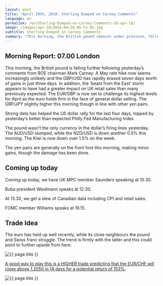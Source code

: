 ```yaml
---
layout: post
title: "April 20th, 2018: Sterling Dumped on Carney Comments"
language: en
permalink: /en/Sterling-Dumped-on-Carney-Comments-20-apr-18/
image: /images/apr-18/2018-04-20_06-53-05.jpg
subtitle: Sterling Dumped on Carney Comments
summary: "This morning, the British pound remains under pressure, following two days of heavy selling. Pound bulls came in for a shock yesterday as UK inflation data came in well below estimates. CPI, RPI, PPI and HPI all came in below estimates, putting paid to previous expectations for an early Bank of England rate hike"
---
```

## Morning Report: 07.00 London

This morning, the British pound is falling further following yesterday’s comments from BOE chairman Mark Carney. A May rate hike now seems increasingly unlikely and the GBP/USD has rapidly erased seven days worth of gains in just three days. In addition, the ‘beast from the East’ storm appears to have had a greater impact on UK retail sales than many previously expected. The EUR/GBP is now set to challenge its highest levels for April as the euro holds firm in the face of general dollar selling. The GBP/JPY slightly higher this morning though in line with other yen pairs. 

Strong data has helped the US dollar rally for the last four days, topped by yesterday’s better than expected Philly Fed Manufacturing Index.

The pound wasn’t the only currency in the dollar’s firing lines yesterday. The AUD/USD slumped, while the NZD/USD is down another 0.5% this morning. The Kiwi is now down over 1.5% on the week. 

The yen pairs are generally on the front foot this morning, making minor gains, though the damage has been done. 

## Coming up today 

Coming up today, we have UK MPC member Saunders speaking at 10.30. 

Buba president Weidmann speaks at 12.30. 

At 13.30, we get a slew of Canadian data including CPI and retail sales. 

FOMC member Williams speaks at 16.15. 

## Trade Idea

The euro has held up well recently, while its close neighbours the pound and Swiss franc struggle. The trend is firmly with the latter and this could point to further upside from here.

<img class="post-image" src="{{ site.url }}/images/apr-18/2018-04-20_06-53-05.jpg" alt="{{ page.title }}" title="{{ page.title }}">

<a href="%LINK%%?currency=GBP&market=forex&underlying=frxEURCHF&formname=higherlower&duration_amount=14&duration_units=d&expiry_type=duration&amount=10&amount_type=payout&barrier=1.2050" target="_blank">A good way to play this is a HIGHER trade predicting that the EUR/CHF will close above 1.2050 in 14 days for a potential return of 153%.</a>

<img class="post-image" src="{{ site.url }}/images/apr-18/2018-04-20_06-49-52.jpg" alt="{{ page.title }}" title="{{ page.title }}">
